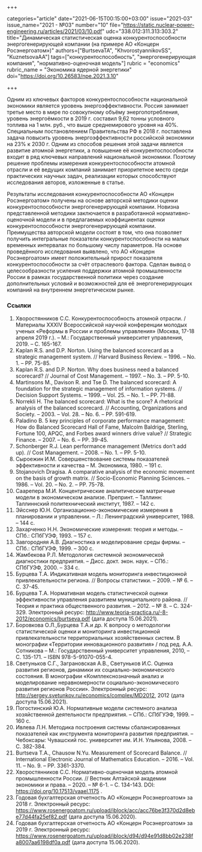 +++

categories="article"
date="2021-06-15T00:15:00+03:00"
issue="2021-03"
issue_name="2021 - №03"
number="10"
file="https://static.nuclear-power-engineering.ru/articles/2021/03/10.pdf"
udc="338.012:311.313:303.2"
title="Динамическая статистическая оценка конкурентоспособности энергогенерирующей компании (на примере АО «Концерн Росэнергоатом»)"
authors=["BurtsevaTA", "KhvorostyannikovSS", "KuznetsovaAA"]
tags=["конкурентоспособность", "энергогенерирующая компания", "нормативно-оценочная модель"]
rubric = "economics"
rubric_name = "Экономика ядерной энергетики"
doi="https://doi.org/10.26583/npe.2021.3.10"

+++

Одним из ключевых факторов конкурентоспособности национальной экономики является уровень энергоэффективности. Россия занимает третье место в мире по совокупному объёму энергопотребления, уровень энергоёмкости в 2019 г. составил 9,62 тонны условного топлива на 1 млн. руб., что выше среднемирового уровня на 40%. Специальным постановлением Правительства РФ в 2018 г. поставлена задача повысить уровень энергоэффективности российской экономики на 23% к 2030 г. Одним из способов решения этой задачи является развитие атомной энергетики, а повышение её конкурентоспособности входит в ряд ключевых направлений национальной экономики. Поэтому решение проблемы измерения конкурентоспособности атомной отрасли и её ведущих компаний занимает приоритетное место среди практических научных задач, реализации которых способствуют исследования авторов, изложенные в статье.

Результаты исследования конкурентоспособности АО «Концерн Росэнергоатом» получены на основе авторской методики оценки конкурентоспособности энергогенерирующей компании. Новизна представленной методики заключается в разработанной нормативно-оценочной модели и в предлагаемых коэффициентах оценки конкурентоспособности энергогенерирующей компании. Преимущества авторской модели состоят в том, что она позволяет получить интегральные показатели конкурентоспособности на малых временных интервалах по большому числу параметров. На основе проведённого исследования выявлено, что АО «Концерн Росэнергоатом» имеет положительный прирост показателя конкурентоспособности за счёт отраслевого фактора. Сделан вывод о целесообразности усиления поддержки атомной промышленности России в рамках государственной политики через создание дополнительных условий и возможностей для её энергогенерирующих компаний на внутреннем энергетическом рынке.

### Ссылки

1. Хворостянников С.С. Конкурентоспособность атомной отрасли. / Материалы XXXIV Всероссийской научной конференции молодых ученых «Реформы в России и проблемы управления» (Москва, 17-18 апреля 2019 г.). – М.: Государственный университет управления, 2019. – С. 165-167.
2. Kaplan R.S. and D.P. Norton. Using the balanced scorecard as a strategic management system. // Harvard Business Review. – 1996. – No. 1. – PP. 75-85.
3. Kaplan R.S. and D.P. Norton. Why does business need a balanced scorecard? // Journal of Cost Management. – 1997. – No. 3. – PP. 5-10.
4. Martinsons M., Davison R. and Tse D. The balanced scorecard: A foundation for the strategic management of information systems. // Decision Support Systems. – 1999. – Vol. 25. – No. 1. – PP. 71-88.
5. Norrekli H. The balanced scorecard: What is the score? A rhetorical analysis of the balanced scorecard. // Accounting, Organizations and Society. – 2003. – Vol. 28. – No. 6. – PP. 591-619.
6. Paladino B. 5 key principles of corporate performance management: How do Balanced Scorecard Hall of Fame, Malcolm Baldrige, Sterling, Fortune 100, APQC, and Forbes award winners drive value? // Strategic Finance. – 2007. – No. 6. – PP. 39-45.
7. Schonberger R.J. Lean performance management (Metrics don’t add up). // Cost Management. – 2008. – No. 1. – PP. 5-10.
8. Сыроежин И.М. Совершенствование системы показателей эффективности и качества – М. Экономика, 1980. – 191 c.
9. Stojanovich Dragisa. A comparative analysis of the economic movement on the basis of growth matrix. // Socio-Economic Planning Sciences. – 1986. – Vol. 20. – No. 2. – PP. 75-78.
10. Саарепера М.И. Концентрические аналитические матричные модели в экономическом анализе. Препринт. – Таллинн: Таллиннский политехнический институт, 1987. – 142 c.
11. Эйсснер Ю.Н. Организационно-экономические измерения в планировании и управлении. – Л.: Ленинградский университет, 1988. – 144 c.
12. Захарченко Н.Н. Экономические измерения: теория и методы. – СПб.: СПбГУЭФ, 1993. – 157 c.
13. Завгородняя А.В. Диагностика и моделирование среды фирмы. – СПб.: СПбГУЭФ, 1999. – 300 c.
14. Жамбекова Р.Л. Методология системной экономической диагностики предприятия. – Дисс. докт. экон. наук. – СПб.: СПбГУЭФ, 2000. – 334 c.
15. Бурцева Т.А. Индикативная модель мониторинга инвестиционной привлекательности региона. // Вопросы статистики. – 2009. – № 6. – С. 37-45.
16. Бурцева Т.А. Нормативная модель статистической оценки эффективности управления развитием муниципального района. // Теория и практика общественного развития. – 2012. – № 8. – С. 324-329. Электронный ресурс: http://www.teoria-practica.ru/-8-2012/economics/burtseva.pdf (дата доступа 15.06.2021).
17. Боровкова О.Л.,Бурцева Т.А.и др. К вопросу о методологии статистической оценки и мониторинга инвестиционной привлекательности территориальных хозяйственных систем. В монографии «Территории инновационного развития» / под ред. А.А. Сотникова – М.: Государственный университет управления, 2010, – С. 135-171. – ISBN 978-5-91070-055-4.
18. Светуньков С.Г., Заграновская А.В., Светуньков И.С. Оценка развития регионов, динамики их социально-экономического состояния. В монографии «Комплекснозначный анализ и моделирование неравномерности социально-экономического развития регионов России». Электронный ресурс: http://sergey.svetunkov.ru/economics/complex/MD2012, 2012 (дата доступа 15.06.2021).
19. Погостинский Ю.А. Нормативные модели системного анализа хозяйственной деятельности предприятия. – СПб.: СПбГУЭФ, 1999. – 160 c.
20. Ивлева Л.Н. Методика построения системы сбалансированных показателей как инструмента мониторинга развития предприятия. – Чебоксары: Чувашский гос. университет им. И.Н. Ульянова, 2008. – С. 382-384.
21. Burtseva T.A., Chausow N.Yu. Measurement of Scorecard Balance. // International Electronic Journal of Mathematics Education. – 2016. – Vol. 11. – No. 9. – PP. 3361-3370.
22. Хворостянников С.С. Нормативно-оценочная модель атомной промышленности России. // Вестник Алтайской академии экономики и права. – 2020. – № 6-1. – С. 134-143. DOI: https://doi.org/10.17513/vaael.1175 .
23. Годовая бухгалтерская отчетность АО «Концерн Росэнергоатом» за 2018 г. Электронный ресурс: https://www.rosenergoatom.ru/upload/iblock/acc/acc76be3f370d2d8ebe77d44fa25ef82.pdf (дата доступа 15.06.2020).
24. Годовая бухгалтерская отчетность АО «Концерн Росэнергоатом» за 2019 г. Электронный ресурс: https://www.rosenergoatom.ru/upload/iblock/d94/d94e91d8bb02e238fa8007aa6198df0a.pdf (дата доступа 15.06.2020).